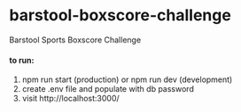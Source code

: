 # barstool-boxscore-challenge

Barstool Sports Boxscore Challenge

#### to run:

1. npm run start (production) or npm run dev (development)
2. create .env file and populate with db password
3. visit http://localhost:3000/
